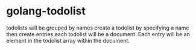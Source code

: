 # golang-todolist

todolists will be grouped by names
create a todolist by specifying a name
then create entries
each todolist will be a document. Each entry will be an element in the todolist array within the document. 
